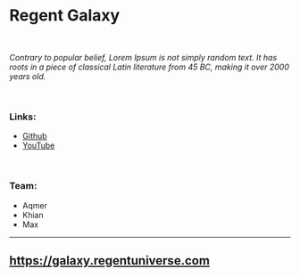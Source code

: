 # Regent Galaxy
 
<br>

*Contrary to popular belief, Lorem Ipsum is not simply random text. It has roots in a piece of classical Latin literature from 45 BC, making it over 2000 years old.*

<br>

### Links:
	
- [Github](https://github.com/aqmeraamir/Regent-Coders) 
- [YouTube](https://www.youtube.com/channel/UCKjSrGGT5KWUbLJKxq5IHZw)

<br>

### Team:

- Aqmer
- Khian
- Max

---

## https://galaxy.regentuniverse.com
